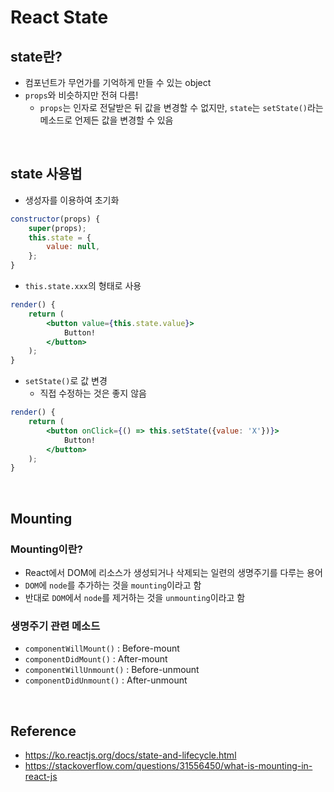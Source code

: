 # React State
## state란?
* 컴포넌트가 무언가를 기억하게 만들 수 있는 object
* `props`와 비슷하지만 전혀 다름!
    * `props`는 인자로 전달받은 뒤 값을 변경할 수 없지만, `state`는 `setState()`라는 메소드로 언제든 값을 변경할 수 있음

<br>

## state 사용법
* 생성자를 이용하여 초기화
```jsx
constructor(props) {
    super(props);
    this.state = {
        value: null,
    };
}
```
* `this.state.xxx`의 형태로 사용
```jsx
render() {
    return (
        <button value={this.state.value}>
            Button!
        </button>
    );
}
```
* `setState()`로 값 변경
    * 직접 수정하는 것은 좋지 않음
```jsx
render() {
    return (
        <button onClick={() => this.setState({value: 'X'})}>
            Button!
        </button>
    );
}
```

<br>

## Mounting
### Mounting이란?
* React에서 DOM에 리소스가 생성되거나 삭제되는 일련의 생명주기를 다루는 용어
* `DOM`에 `node`를 추가하는 것을 `mounting`이라고 함
* 반대로 `DOM`에서 `node`를 제거하는 것을 `unmounting`이라고 함
### 생명주기 관련 메소드
* `componentWillMount()` : Before-mount
* `componentDidMount()` : After-mount
* `componentWillUnmount()` : Before-unmount
* `componentDidUnmount()` : After-unmount

<br>

## Reference
* <https://ko.reactjs.org/docs/state-and-lifecycle.html>
* <https://stackoverflow.com/questions/31556450/what-is-mounting-in-react-js>